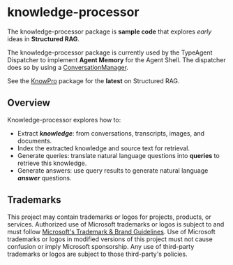 # knowledge-processor

The knowledge-processor package is **sample code** that explores _early_ ideas in **Structured RAG**.

The knowledge-processor package is currently used by the TypeAgent Dispatcher to implement **Agent Memory** for the Agent Shell. The dispatcher does so by using a [ConversationManager](./src/conversation/conversationManager.ts).

See the [KnowPro](../knowPro/README.md) package for the **latest** on Structured RAG.

## Overview

Knowledge-processor explores how to:

- Extract **_knowledge_**: from conversations, transcripts, images, and documents.
- Index the extracted knowledge and source text for retrieval.
- Generate queries: translate natural language questions into **queries** to retrieve this knowledge.
- Generate answers: use query results to generate natural language **_answer_** questions.

## Trademarks

This project may contain trademarks or logos for projects, products, or services. Authorized use of Microsoft
trademarks or logos is subject to and must follow
[Microsoft's Trademark & Brand Guidelines](https://www.microsoft.com/en-us/legal/intellectualproperty/trademarks/usage/general).
Use of Microsoft trademarks or logos in modified versions of this project must not cause confusion or imply Microsoft sponsorship.
Any use of third-party trademarks or logos are subject to those third-party's policies.
